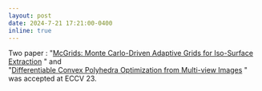 ```yaml
---
layout: post
date: 2024-7-21 17:21:00-0400
inline: true
---
```

Two paper &#58;  "<a href="https://arxiv.org/abs/2409.06710">McGrids: Monte Carlo-Driven Adaptive Grids for Iso-Surface Extraction</a> " and <br>  "<a href="https://arxiv.org/abs/2407.15686">Differentiable Convex Polyhedra Optimization from Multi-view Images</a> " was accepted at ECCV 23. 